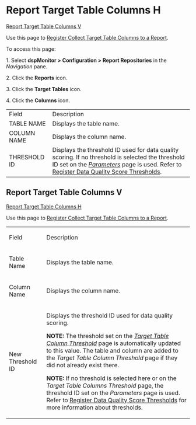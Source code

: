 # <span id="Report_H"></span>Report Target Table Columns H

[Report Target Table Columns V](#Report_V)

<div class="use">

Use this page to [Register Collect Target Table Columns to a
Report](../Use_Cases/Register_Collect_Target_Table_Columns_to_a_Report.htm).

</div>

To access this page:

1\. Select **dspMonitor \> Configuration \> Report Repositories** in the
*Navigation* pane.

2\. Click the **Reports** icon.

3\. Click the **Target Tables** icon.

4\. Click the **Columns**
icon.

|              |                                                                                                                                                                                                                                                                                                         |
| ------------ | ------------------------------------------------------------------------------------------------------------------------------------------------------------------------------------------------------------------------------------------------------------------------------------------------------- |
| Field        | Description                                                                                                                                                                                                                                                                                             |
| TABLE NAME   | Displays the table name.                                                                                                                                                                                                                                                                                |
| COLUMN NAME  | Displays the column name.                                                                                                                                                                                                                                                                               |
| THRESHOLD ID | Displays the threshold ID used for data quality scoring. If no threshold is selected the threshold ID set on the *[Parameters](Parameters.htm)* page is used. Refer to [Register Data Quality Score Thresholds](../Use_Cases/Populate_Configuration_Tables.htm#Register_Data_Quality_Score_Thresholds). |

## <span id="Report_V"></span>Report Target Table Columns V

[Report Target Table Columns H](#Report_H)

<div class="use">

Use this page to [Register Collect Target Table Columns to a
Report](../Use_Cases/Register_Collect_Target_Table_Columns_to_a_Report.htm).

</div>

<table>
<tbody>
<tr class="odd">
<td><p>Field</p></td>
<td><p>Description</p></td>
</tr>
<tr class="even">
<td><p>Table Name</p></td>
<td><p>Displays the table name.</p></td>
</tr>
<tr class="odd">
<td><p>Column Name</p></td>
<td><p>Displays the column name.</p></td>
</tr>
<tr class="even">
<td><p>New Threshold ID</p></td>
<td><p>Displays the threshold ID used for data quality scoring.</p>
<p><strong>NOTE:</strong> The threshold set on the <em><a href="Target_Table_Column_Threshold.htm"><em>Target Table Column Threshold</em></a></em> page is automatically updated to this value. The table and column are added to the <em>Target Table Column Threshold</em> page if they did not already exist there.</p>
<p><strong>NOTE:</strong> If no threshold is selected here or on the <em>Target Table Columns Threshold</em> page, the threshold ID set on the <em>Parameters</em> page is used. Refer to <a href="../Use_Cases/Populate_Configuration_Tables.htm#Register_Data_Quality_Score_Thresholds">Register Data Quality Score Thresholds</a> for more information about thresholds.</p></td>
</tr>
</tbody>
</table>
